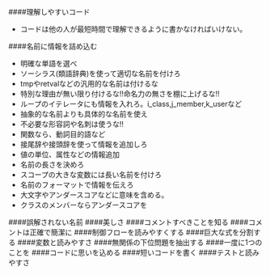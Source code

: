 ####理解しやすいコード
 * コードは他の人が最短時間で理解できるように書かなければいけない。
 
####名前に情報を詰め込む
 * 明確な単語を選べ
  * ソーシラス(類語辞典)を使って適切な名前を付けろ
 * tmpやretvalなどの汎用的な名前は付けるな
  * 特別な理由が無い限り付けるな!!命名力の無さを棚に上げるな!!
  * ループのイテレータにも情報を入れろ。i_class,j_member,k_userなど
 * 抽象的な名前よりも具体的な名前を使え
  * 不必要な形容詞や名刺は使うな!!
  * 関数なら、動詞目的語など
 * 接尾辞や接頭辞を使って情報を追加しろ
  * 値の単位、属性などの情報追加
 * 名前の長さを決めろ
  * スコープの大きな変数には長い名前を付けろ
* 名前のフォーマットで情報を伝えろ
 * 大文字やアンダースコアなどに意味を含める。
 * クラスのメンバーならアンダースコアを

####誤解されない名前
####美しさ
####コメントすべきことを知る
####コメントは正確で簡潔に
####制御フローを読みやすくする
####巨大な式を分割する
####変数と読みやすさ
####無関係の下位問題を抽出する
####一度に1つのことを
####コードに思いを込める
####短いコードを書く
####テストと読みやすさ

